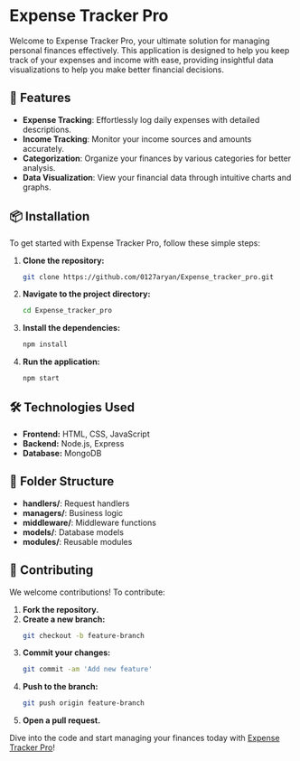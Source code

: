 # Expense Tracker Pro

Welcome to Expense Tracker Pro, your ultimate solution for managing personal finances effectively. This application is designed to help you keep track of your expenses and income with ease, providing insightful data visualizations to help you make better financial decisions.

## 🚀 Features

- **Expense Tracking**: Effortlessly log daily expenses with detailed descriptions.
- **Income Tracking**: Monitor your income sources and amounts accurately.
- **Categorization**: Organize your finances by various categories for better analysis.
- **Data Visualization**: View your financial data through intuitive charts and graphs.

## 📦 Installation

To get started with Expense Tracker Pro, follow these simple steps:

1. **Clone the repository:**
   ```bash
   git clone https://github.com/0127aryan/Expense_tracker_pro.git
   ```
2. **Navigate to the project directory:**
   ```bash
   cd Expense_tracker_pro
   ```
3. **Install the dependencies:**
   ```bash
   npm install
   ```
4. **Run the application:**
   ```bash
   npm start
   ```

## 🛠️ Technologies Used

- **Frontend:** HTML, CSS, JavaScript
- **Backend:** Node.js, Express
- **Database:** MongoDB

## 📁 Folder Structure

- **handlers/**: Request handlers
- **managers/**: Business logic
- **middleware/**: Middleware functions
- **models/**: Database models
- **modules/**: Reusable modules

## 🤝 Contributing

We welcome contributions! To contribute:

1. **Fork the repository.**
2. **Create a new branch:**
   ```bash
   git checkout -b feature-branch
   ```
3. **Commit your changes:**
   ```bash
   git commit -am 'Add new feature'
   ```
4. **Push to the branch:**
   ```bash
   git push origin feature-branch
   ```
5. **Open a pull request.**


Dive into the code and start managing your finances today with [Expense Tracker Pro](https://github.com/0127aryan/Expense_tracker_pro)!
